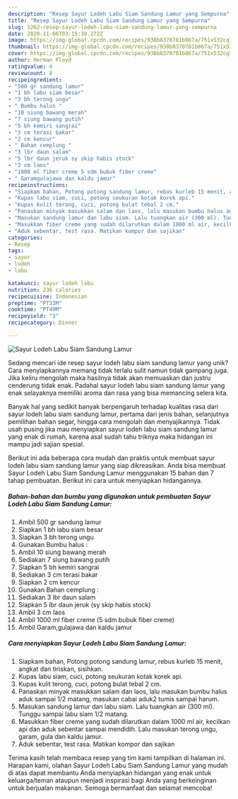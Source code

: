 ```yaml
---
description: "Resep Sayur Lodeh Labu Siam Sandung Lamur yang Sempurna"
title: "Resep Sayur Lodeh Labu Siam Sandung Lamur yang Sempurna"
slug: 1262-resep-sayur-lodeh-labu-siam-sandung-lamur-yang-sempurna
date: 2020-11-06T03:15:38.272Z
image: https://img-global.cpcdn.com/recipes/938b8370781b867a/751x532cq70/sayur-lodeh-labu-siam-sandung-lamur-foto-resep-utama.jpg
thumbnail: https://img-global.cpcdn.com/recipes/938b8370781b867a/751x532cq70/sayur-lodeh-labu-siam-sandung-lamur-foto-resep-utama.jpg
cover: https://img-global.cpcdn.com/recipes/938b8370781b867a/751x532cq70/sayur-lodeh-labu-siam-sandung-lamur-foto-resep-utama.jpg
author: Herman Floyd
ratingvalue: 4
reviewcount: 8
recipeingredient:
- "500 gr sandung lamur"
- "1 bh labu siam besar"
- "3 bh terong ungu"
- " Bumbu halus "
- "10 siung bawang merah"
- "7 siung bawang putih"
- "5 bh kemiri sangrai"
- "3 cm terasi bakar"
- "2 cm kencur"
- " Bahan cemplung "
- "3 lbr daun salam"
- "5 lbr daun jeruk sy skip habis stock"
- "3 cm laos"
- "1000 ml fiber creme 5 sdm bubuk fiber creme"
- " Garamgulajawa dan kaldu jamur"
recipeinstructions:
- "Siapkam bahan, Potong potong sandung lamur, rebus kurleb 15 menit, angkat dan tiriskan, sisihkan."
- "Kupas labu siam, cuci, potong seukuran kotak korek api."
- "Kupas kulit terong, cuci, potong bulat tebal 2 cm."
- "Panaskan minyak masukkan salam dan laos, lalu masukan bumbu halus aduk sampai 1/2 matang, masukan cabai aduk2 tumis sampai harum."
- "Masukan sandung lamur dan labu siam. Lalu tuangkan air (300 ml). Tunggu sampai labu siam 1/2 matang."
- "Masukkan fiber creme yang sudah dilarutkan dalam 1000 ml air, kecilkan api dan aduk sebentar sampai mendidih. Lalu masukan terong ungu, garam, gula dan kaldu jamur."
- "Aduk sebentar, test rasa. Matikan kompor dan sajikan"
categories:
- Resep
tags:
- sayur
- lodeh
- labu

katakunci: sayur lodeh labu 
nutrition: 236 calories
recipecuisine: Indonesian
preptime: "PT33M"
cooktime: "PT49M"
recipeyield: "3"
recipecategory: Dinner

---
```



![Sayur Lodeh Labu Siam Sandung Lamur](https://img-global.cpcdn.com/recipes/938b8370781b867a/751x532cq70/sayur-lodeh-labu-siam-sandung-lamur-foto-resep-utama.jpg)

Sedang mencari ide resep sayur lodeh labu siam sandung lamur yang unik? Cara menyiapkannya memang tidak terlalu sulit namun tidak gampang juga. Jika keliru mengolah maka hasilnya tidak akan memuaskan dan justru cenderung tidak enak. Padahal sayur lodeh labu siam sandung lamur yang enak selayaknya memiliki aroma dan rasa yang bisa memancing selera kita.

Banyak hal yang sedikit banyak berpengaruh terhadap kualitas rasa dari sayur lodeh labu siam sandung lamur, pertama dari jenis bahan, selanjutnya pemilihan bahan segar, hingga cara mengolah dan menyajikannya. Tidak usah pusing jika mau menyiapkan sayur lodeh labu siam sandung lamur yang enak di rumah, karena asal sudah tahu triknya maka hidangan ini mampu jadi sajian spesial.




Berikut ini ada beberapa cara mudah dan praktis untuk membuat sayur lodeh labu siam sandung lamur yang siap dikreasikan. Anda bisa membuat Sayur Lodeh Labu Siam Sandung Lamur menggunakan 15 bahan dan 7 tahap pembuatan. Berikut ini cara untuk menyiapkan hidangannya.

<!--inarticleads1-->

##### Bahan-bahan dan bumbu yang digunakan untuk pembuatan Sayur Lodeh Labu Siam Sandung Lamur:

1. Ambil 500 gr sandung lamur
1. Siapkan 1 bh labu siam besar
1. Siapkan 3 bh terong ungu
1. Gunakan  Bumbu halus :
1. Ambil 10 siung bawang merah
1. Sediakan 7 siung bawang putih
1. Siapkan 5 bh kemiri sangrai
1. Sediakan 3 cm terasi bakar
1. Siapkan 2 cm kencur
1. Gunakan  Bahan cemplung :
1. Sediakan 3 lbr daun salam
1. Siapkan 5 lbr daun jeruk (sy skip habis stock)
1. Ambil 3 cm laos
1. Ambil 1000 ml fiber creme (5 sdm bubuk fiber creme)
1. Ambil  Garam,gulajawa dan kaldu jamur




<!--inarticleads2-->

##### Cara menyiapkan Sayur Lodeh Labu Siam Sandung Lamur:

1. Siapkam bahan, Potong potong sandung lamur, rebus kurleb 15 menit, angkat dan tiriskan, sisihkan.
1. Kupas labu siam, cuci, potong seukuran kotak korek api.
1. Kupas kulit terong, cuci, potong bulat tebal 2 cm.
1. Panaskan minyak masukkan salam dan laos, lalu masukan bumbu halus aduk sampai 1/2 matang, masukan cabai aduk2 tumis sampai harum.
1. Masukan sandung lamur dan labu siam. Lalu tuangkan air (300 ml). Tunggu sampai labu siam 1/2 matang.
1. Masukkan fiber creme yang sudah dilarutkan dalam 1000 ml air, kecilkan api dan aduk sebentar sampai mendidih. Lalu masukan terong ungu, garam, gula dan kaldu jamur.
1. Aduk sebentar, test rasa. Matikan kompor dan sajikan




Terima kasih telah membaca resep yang tim kami tampilkan di halaman ini. Harapan kami, olahan Sayur Lodeh Labu Siam Sandung Lamur yang mudah di atas dapat membantu Anda menyiapkan hidangan yang enak untuk keluarga/teman ataupun menjadi inspirasi bagi Anda yang berkeinginan untuk berjualan makanan. Semoga bermanfaat dan selamat mencoba!
